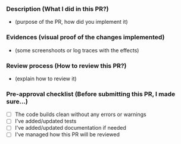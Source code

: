 ### Description (What I did in this PR?)

- (purpose of the PR, how did you implement it)

### Evidences (visual proof of the changes implemented)

- (some screenshoots or log traces with the effects)

### Review process (How to review this PR?)

- (explain how to review it)

### Pre-approval checklist (Before submitting this PR, I made sure...)

- [ ] The code builds clean without any errors or warnings
- [ ] I've added/updated tests
- [ ] I've added/updated documentation if needed
- [ ] I've managed how this PR will be reviewed
